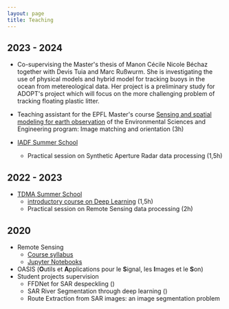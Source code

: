 ```yaml
---
layout: page
title: Teaching
---
```


## 2023 - 2024
- Co-supervising the Master's thesis of Manon Cécile Nicole Béchaz together with Devis Tuia and Marc Rußwurm. She is investigating the use of physical models and hybrid model for tracking buoys in the ocean from metereological data. Her project is a preliminary study for ADOPT's project which will focus on the more challenging problem of tracking floating plastic litter.    
- Teaching assistant for the EPFL Master's course [Sensing and spatial modeling for earth observation](https://edu.epfl.ch/coursebook/en/sensing-and-spatial-modeling-for-earth-observation-ENV-408) of the Environmental Sciences and Engineering program: Image matching and orientation (3h)

- [IADF Summer School](https://iadf-school.org/)
  - Practical session on Synthetic Aperture Radar data processing (1,5h)


## 2022 - 2023
- [TDMA Summer School](tdma2023.sciencesconf.org/)
  - [introductory course on Deep Learning](https://tdma2023.sciencesconf.org/data/Cours_Dalsasso.pdf) (1,5h)
  - Practical session on Remote Sensing data processing (2h)

## 2020
- Remote Sensing
  - [Course syllabus](https://mvaisat.wp.imt.fr/)
  - [Jupyter Notebooks](https://perso.telecom-paristech.fr/dalsasso/TPSAR/)
- OASIS (<b>O</b>utils et <b>A</b>pplications pour le <b>S</b>ignal, les <b>I</b>mages et le <b>S</b>on)
- Student projects supervision
  - FFDNet for SAR despeckling (<a href="https://github.com/MathieuRita/MVA_Remote"><i class="fa fa-link"></i></a>)
  - SAR River Segmentation through deep learning (<a href="https://github.com/AyoubOuddah/SAR_River_Segmentation_Pytorch-Unet"><i class="fa fa-link"></i></a>)
  - Route Extraction from SAR images: an image segmentation problem
